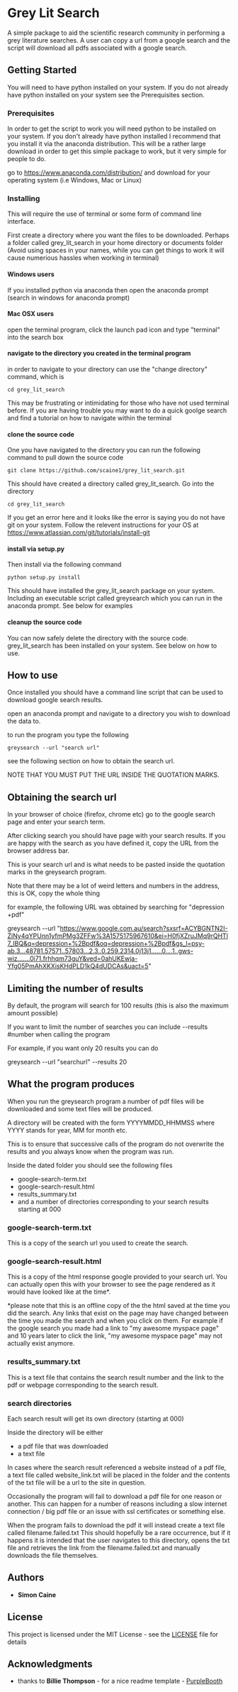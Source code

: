 # Grey Lit Search

A simple package to aid the scientific research community in performing a grey literature searches.  A user can copy a url from a google search and the script will download all pdfs associated with a google search.

## Getting Started


You will need to have python installed on your system. If you do not already have python installed on your system see the Prerequisites section.

### Prerequisites
In order to get the script to work you will need  python to be installed on your system.
If you don't already have python installed I recommend that you install it via the anaconda distribution.
This will be a rather large download in order to get this simple package to work, but it very simple for people to do.

go to  https://www.anaconda.com/distribution/ and download for your operating system (i.e Windows, Mac or Linux)


### Installing

This will require the use of terminal or some form of command line interface.

First create a directory where you want the files to be downloaded. Perhaps a folder called grey_lit_search in your home directory or documents folder (Avoid using spaces in your names, while you can get things to work it will cause numerious hassles when working in terminal)

#### Windows users
If you installed python via anaconda then open the anaconda prompt (search in windows for anaconda prompt)

#### Mac OSX users
open the terminal program, click the launch pad icon and type "terminal" into the search box

#### navigate to the directory you created in the terminal program
in order to navigate to your directory can use the "change directory" command, which is 
```
cd grey_lit_search
```

This may be frustrating or intimidating for those who have not used terminal before. If you are having trouble you may want to do a quick goolge search and find a tutorial on how to navigate within the terminal

#### clone the source code
One you have navigated to the directory you can run the following command to pull down the source code

```
git clone https://github.com/scaine1/grey_lit_search.git
```

This should have created a directory called grey\_lit\_search. Go into the directory

```
cd grey_lit_search
```
If you get an error here and it looks like the error is saying you do not have git on your system.
Follow the relevent instructions for your OS at https://www.atlassian.com/git/tutorials/install-git


#### install via setup.py

Then install via the following command

```
python setup.py install
```

This should have installed the grey\_lit\_search package on your system. Including an executable script called greysearch which you can run in the anaconda prompt. See below for examples

#### cleanup the source code
You can now safely delete the directory with the source code. grey_lit_search has been installed on your system. 
See below on how to use.


## How to use

Once installed you should have a command line script that can be used to download google search results.

open an anaconda prompt and navigate to a directory you wish to download the data to.

to run the program you type the following

```
greysearch --url "search url"
```

see the following section on how to obtain the search url.

NOTE THAT YOU MUST PUT THE URL INSIDE THE QUOTATION MARKS.

## Obtaining the search url

In your browser of choice (firefox, chrome etc) go to the google search page and  enter your search term.

After clicking search you should have page with your search results.
If you are happy with the search as you have defined it, copy the URL from the browser address bar.

This is your search url and is what needs to be pasted inside the quotation marks in the greysearch program.

Note that there may be a lot of weird letters and numbers in the address, this is OK, copy the whole thing

for example, the following URL was obtained by searching for "depression +pdf"

greysearch --url "https://www.google.com.au/search?sxsrf=ACYBGNTN2I-ZiNy4qYPUnn1yfmPMg3ZFFw%3A1575175967610&ei=H0fjXZruJMq9rQHTl7_IBQ&q=depression+%2Bpdf&oq=depression+%2Bpdf&gs_l=psy-ab.3...48781.57571..57803...2.3..0.259.2314.0j13j1......0....1..gws-wiz.......0i71.frhhqm73guY&ved=0ahUKEwja-Yfg05PmAhXKXisKHdPLD1kQ4dUDCAs&uact=5"


## Limiting the number of results

By default, the program will search for 100 results (this is also the maximum amount possible)

If you want to limit the number of searches you can include --results #number when calling the program

For example, if you want only 20 results you can do

greysearch --url "searchurl" --results 20

## What the program produces

When you run the greysearch program a number of pdf files will be downloaded and some text files will be produced.

A directory will be created with the form  YYYYMMDD_HHMMSS where YYYY stands for year, MM for month etc.

This is to ensure that successive calls of the program do not overwrite the results and you always know when the program was run.

Inside the dated folder you should see the following files

* google-search-term.txt
* google-search-result.html
* results_summary.txt
* and a number of directories corresponding to your search results starting at 000

### google-search-term.txt
This is a copy of the search url you used to create the search.

### google-search-result.html
This is a copy of the html response google provided to your search url. You can actually open this with your browser to see the page rendered as it would have looked like at the time*.

*please note that this is an offline copy of the the html saved at the time you did the search. Any links that exist on the page may have changed between the time you made the search and when you click on them. For example if the google search you made had a link to "my awesome myspace page" and 10 years later to click the link, "my awesome myspace page" may not actually exist anymore.

### results_summary.txt
This is a text file that contains the search result number and the link to the pdf or webpage corresponding to the search result.


### search directories

Each search result will get its own directory (starting at 000)

Inside the directory will be either

* a pdf file that was downloaded
* a text file

In cases where the search result referenced a website instead of a pdf file, a text file called website_link.txt will be placed in the folder and the contents of the txt file will be a url to the site in question.

Occasionally the program will fail to download a pdf file for one reason or another. This can happen for a number of reasons including a slow internet connection  / big pdf file or an issue with ssl certificates or something else.

When the program fails to download the pdf it will instead create a text file called filename.failed.txt
This should hopefully be a rare occurrence, but if it happens it is intended that the user navigates to this directory, opens the txt file and retrieves the link from the filename.failed.txt and manually downloads the file themselves.



## Authors

* **Simon Caine**

## License

This project is licensed under the MIT License - see the [LICENSE](LICENSE) file for details

## Acknowledgments

* thanks to **Billie Thompson** - for a nice readme template - [PurpleBooth](https://github.com/PurpleBooth/a-good-readme-template)
